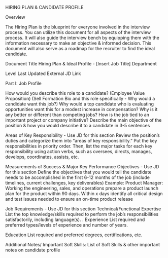 

HIRING PLAN & CANDIDATE PROFILE 

Overview


The Hiring Plan is the blueprint for everyone involved in the interview process. You can utilize this document for all aspects of the interview process. It will also guide the interview bench by equipping them with the information necessary to make an objective & informed decision. This document will also serve as a roadmap for the recruiter to find the ideal candidate.


Document Title
Hiring Plan & Ideal Profile - [Insert Job Title]
Department


Level
Last Updated
External JD Link


Part I: Job Profile

How would you describe this role to a candidate? (Employee Value Proposition) (Sell Formation Bio and this role specifically  - Why would a candidate want this job?)
Why would a top candidate who is evaluating opportunities want this for a modest increase in compensation?
Why is it any better or different than competing jobs?
How is the job tied to an important project or company initiative?
Describe the main objective of the position & how you would describe it to a candidate in 3-5 sentences 


Areas of Key Responsibility  - Use JD for this section
Review the position’s duties and categorize them into “areas of key responsibility.” Put the key responsibilities in priority order. Then, list the major tasks for each key responsibility using action verbs, such as oversees, directs, manages, develops, coordinates, assists, etc.


Measurements of Success & Major Key Performance Objectives  - Use JD for this section
Define the objectives that you would tell the candidate needs to be accomplished in the first 6-12 months of the job (include timelines, current challenges, key deliverables)
Example: Product Manager: Working the engineering, sales, and operations prepare a product launch plan for the product within 90 days. Within x days identify all critical design and test issues needed to ensure an on-time product release


Job Requirements  - Use JD for this section
Technical/Functional Expertise
List the top knowledge/skills required to perform the job’s responsibilities satisfactorily, including language(s).
.
Experience
List required and preferred types/levels of experience and number of years. 


Education
List required and preferred degrees, certifications, etc.



Additional Notes/ Important Soft Skills:
List of Soft Skills & other important notes on candidate profile